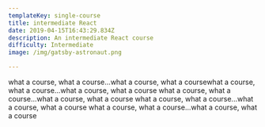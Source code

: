```yaml
---
templateKey: single-course
title: intermediate React
date: 2019-04-15T16:43:29.834Z
description: An intermediate React course
difficulty: Intermediate
image: /img/gatsby-astronaut.png

---
```

what a course, what a course...what a course, what a coursewhat a course, what a course...what a course, what a course
what a course, what a course...what a course, what a course
what a course, what a course...what a course, what a course
what a course, what a course...what a course, what a course

